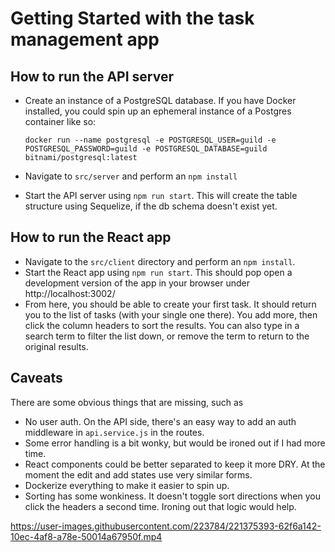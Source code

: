 # Getting Started with the task management app

## How to run the API server

- Create an instance of a PostgreSQL database. If you have Docker installed, you could spin up an ephemeral instance of a Postgres container like so:

  ```
  docker run --name postgresql -e POSTGRESQL_USER=guild -e POSTGRESQL_PASSWORD=guild -e POSTGRESQL_DATABASE=guild bitnami/postgresql:latest
  ```

- Navigate to `src/server` and perform an `npm install`
- Start the API server using `npm run start`. This will create the table structure using Sequelize, if the db schema doesn't exist yet. 

## How to run the React app

- Navigate to the `src/client` directory and perform an `npm install`. 
- Start the React app using `npm run start`. This should pop open a development version of the app in your browser under http://localhost:3002/
- From here, you should be able to create your first task. It should return you to the list of tasks (with your single one there). You add more, then click the column headers to sort the results. You can also type in a search term to filter the list down, or remove the term to return to the original results. 

## Caveats
There are some obvious things that are missing, such as
- No user auth. On the API side, there's an easy way to add an auth middleware in `api.service.js` in the routes. 
- Some error handling is a bit wonky, but would be ironed out if I had more time. 
- React components could be better separated to keep it more DRY. At the moment the edit and add states use very similar forms. 
- Dockerize everything to make it easier to spin up. 
- Sorting has some wonkiness. It doesn't toggle sort directions when you click the headers a second time. Ironing out that logic would help. 

https://user-images.githubusercontent.com/223784/221375393-62f6a142-10ec-4af8-a78e-50014a67950f.mp4

